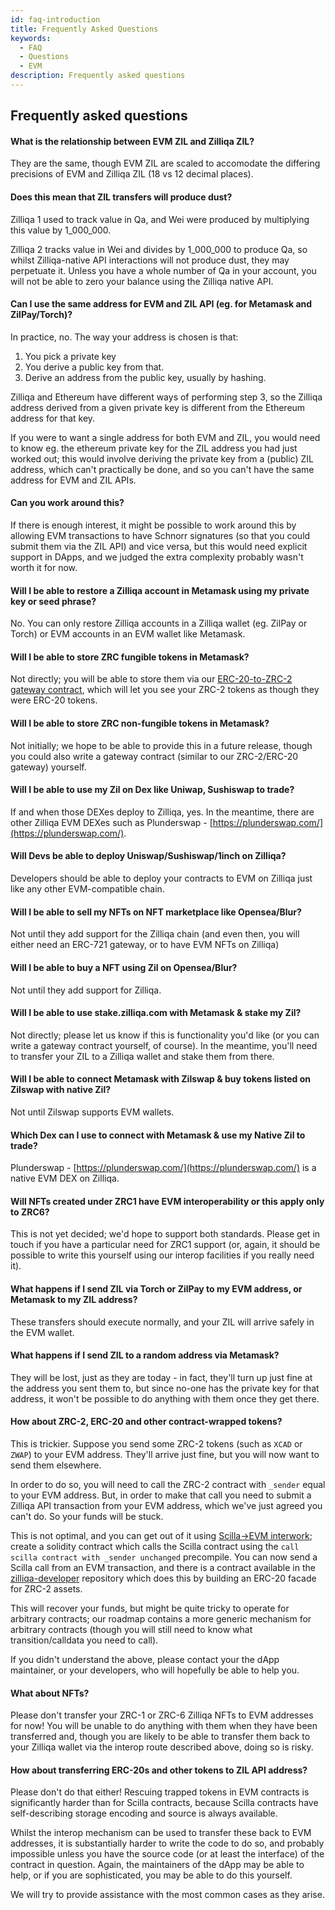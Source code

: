 ```yaml
---
id: faq-introduction
title: Frequently Asked Questions
keywords:
  - FAQ
  - Questions
  - EVM
description: Frequently asked questions
---
```


<!-- markdownlint-disable -->

## Frequently asked questions

<!-- markdownlint-disable MD001 -->

#### What is the relationship between EVM ZIL and Zilliqa ZIL?

They are the same, though EVM ZIL are scaled to accomodate the differing precisions of EVM and Zilliqa ZIL (18 vs 12 decimal places).

#### Does this mean that ZIL transfers will produce dust?

Zilliqa 1 used to track value in Qa, and Wei were produced by multiplying this value by 1_000_000.

Zilliqa 2 tracks value in Wei and divides by 1_000_000 to produce Qa,
so whilst Zilliqa-native API interactions will not produce dust, they
may perpetuate it. Unless you have a whole number of Qa in your
account, you will not be able to zero your balance using the Zilliqa
native API.

#### Can I use the same address for EVM and ZIL API (eg. for Metamask and ZilPay/Torch)?

In practice, no. The way your address is chosen is that:

1.  You pick a private key
2.  You derive a public key from that.
3.  Derive an address from the public key, usually by hashing.

Zilliqa and Ethereum have different ways of performing step 3, so the
Zilliqa address derived from a given private key is different from the
Ethereum address for that key.

If you were to want a single address for both EVM and ZIL, you would
need to know eg. the ethereum private key for the ZIL address you had
just worked out; this would involve deriving the private key from a
(public) ZIL address, which can't practically be done, and so you
can't have the same address for EVM and ZIL APIs.

#### Can you work around this?

If there is enough interest, it might be possible to work around this
by allowing EVM transactions to have Schnorr signatures (so that you
could submit them via the ZIL API) and vice versa, but this would need
explicit support in DApps, and we judged the extra complexity probably
wasn't worth it for now.

#### Will I be able to restore a Zilliqa account in Metamask using my private key or seed phrase?

No. You can only restore Zilliqa accounts in a Zilliqa wallet
(eg. ZilPay or Torch) or EVM accounts in an EVM wallet like
Metamask.

#### Will I be able to store ZRC fungible tokens in Metamask?

Not directly; you will be able to store them via our [ERC-20-to-ZRC-2
gateway
contract](https://github.com/Zilliqa/zilliqa-developer/tree/main/contracts/experimental/ERC20ProxyForZRC2),
which will let you see your ZRC-2 tokens as though they were ERC-20
tokens.

#### Will I be able to store ZRC non-fungible tokens in Metamask?

Not initially; we hope to be able to provide this in a future release,
though you could also write a gateway contract (similar to our
ZRC-2/ERC-20 gateway) yourself.

#### Will I be able to use my Zil on Dex like Uniwap, Sushiswap to trade?

If and when those DEXes deploy to Zilliqa, yes. In the meantime, there
are other Zilliqa EVM DEXes such as Plunderswap -
[https://plunderswap.com/](https://plunderswap.com/).

#### Will Devs be able to deploy Uniswap/Sushiswap/1inch on Zilliqa?

Developers should be able to deploy your contracts to EVM on Zilliqa
just like any other EVM-compatible chain.

#### Will I be able to sell my NFTs on NFT marketplace like Opensea/Blur?

Not until they add support for the Zilliqa chain (and even then, you
will either need an ERC-721 gateway, or to have EVM NFTs on Zilliqa)

#### Will I be able to buy a NFT using Zil on Opensea/Blur?

Not until they add support for Zilliqa.

#### Will I be able to use stake.zilliqa.com with Metamask & stake my Zil?

Not directly; please let us know if this is functionality you'd like
(or you can write a gateway contract yourself, of course). In the
meantime, you'll need to transfer your ZIL to a Zilliqa wallet and
stake them from there.

#### Will I be able to connect Metamask with Zilswap & buy tokens listed on Zilswap with native Zil?

Not until Zilswap supports EVM wallets.

#### Which Dex can I use to connect with Metamask & use my Native Zil to trade?

Plunderswap - [https://plunderswap.com/](https://plunderswap.com/) is a native EVM DEX on Zilliqa.

#### Will NFTs created under ZRC1 have EVM interoperability or this apply only to ZRC6?

This is not yet decided; we'd hope to support both standards. Please
get in touch if you have a particular need for ZRC1 support (or,
again, it should be possible to write this yourself using our interop
facilities if you really need it).

#### What happens if I send ZIL via Torch or ZilPay to my EVM address, or Metamask to my ZIL address?

These transfers should execute normally, and your ZIL will arrive safely in the EVM wallet.

#### What happens if I send ZIL to a random address via Metamask?

They will be lost, just as they are today - in fact, they'll turn up just fine at the address you sent them to, but since no-one has the private key for that address, it won't be possible to do anything with them once they get there.

#### How about ZRC-2, ERC-20 and other contract-wrapped tokens?

This is trickier. Suppose you send some ZRC-2 tokens (such as `XCAD`
or `ZWAP`) to your EVM address. They'll arrive just fine, but you will
now want to send them elsewhere.

In order to do so, you will need to call the ZRC-2 contract with
`_sender` equal to your EVM address. But, in order to make that call
you need to submit a Zilliqa API transaction from your EVM address,
which we've just agreed you can't do. So your funds will be stuck.

This is not optimal, and you can get out of it using [Scilla->EVM
interwork](https://github.com/Zilliqa/ZIP/blob/master/zips/zip-21.md);
create a solidity contract which calls the Scilla contract using the
`call scilla contract with _sender unchanged` precompile. You can now
send a Scilla call from an EVM transaction, and there is a contract
available in the
[zilliqa-developer](https://github.com/zilliqa/zilliqa-developer)
repository which does this by building an ERC-20 facade for ZRC-2
assets.

This will recover your funds, but might be quite tricky to operate for
arbitrary contracts; our roadmap contains a more generic mechanism for
arbitrary contracts (though you will still need to know what
transition/calldata you need to call).

If you didn't understand the above, please contact your the dApp
maintainer, or your developers, who will hopefully be able to help
you.

#### What about NFTs?

Please don't transfer your ZRC-1 or ZRC-6 Zilliqa NFTs to EVM
addresses for now! You will be unable to do anything with them when
they have been transferred and, though you are likely to be able to
transfer them back to your Zilliqa wallet via the interop route
described above, doing so is risky.

#### How about transferring ERC-20s and other tokens to ZIL API address?

Please don't do that either! Rescuing trapped tokens in EVM contracts
is significantly harder than for Scilla contracts, because Scilla
contracts have self-describing storage encoding and source is always
available.

Whilst the interop mechanism can be used to transfer these back to EVM
addresses, it is substantially harder to write the code to do so, and
probably impossible unless you have the source code (or at least the
interface) of the contract in question. Again, the maintainers of the
dApp may be able to help, or if you are sophisticated, you may be able
to do this yourself.

We will try to provide assistance with the most common cases as they arise.